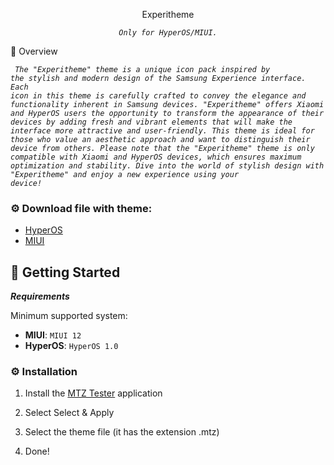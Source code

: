<p align='center'>Experitheme</p>
<p align="center">
    <em><code>Only for HyperOS/MIUI.</code></em>
</p>
📍 Overview

<em><code> The "Experitheme" theme is a unique icon pack inspired by the stylish and modern design of the Samsung Experience interface. Each icon in this theme is carefully crafted to convey the elegance and functionality inherent in Samsung devices.
"Experitheme" offers Xiaomi and HyperOS users the opportunity to transform the appearance of their devices by adding fresh and vibrant elements that will make the interface more attractive and user-friendly. This theme is ideal for those who value an aesthetic approach and want to distinguish their device from others.
Please note that the "Experitheme" theme is only compatible with Xiaomi and HyperOS devices, which ensures maximum optimization and stability. Dive into the world of stylish design with "Experitheme" and enjoy a new experience using your device!</code></em>

### ⚙️ Download file with theme:
- [HyperOS](https://github.com/rk5ly/Experitheme/releases/download/experitheme/Experitheme.HyperOS.mtz)
- [MIUI](https://github.com/rk5ly/Experitheme/releases/download/experitheme/Experitheme.MIUI.mtz)

## 🚀 Getting Started

***Requirements***

Minimum supported system:

* **MIUI**: `MIUI 12`
* **HyperOS**: `HyperOS 1.0`
 ### ⚙️ Installation

1. Install the [MTZ Tester](https://www.google.com/url?sa=t&source=web&rct=j&opi=89978449&url=https://play.google.com/store/apps/details%3Fid%3Dcom.arteneta.miuithemetester&ved=2ahUKEwjHn-qTkJOLAxV4KBAIHaM0F5AQFnoECBoQAQ&usg=AOvVaw3N31BJ6_z37pNZU6-gH3Rf) application

2. Select Select & Apply

 3. Select the theme file (it has the extension .mtz)

4. Done!
  
